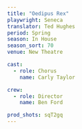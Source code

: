 ```yaml
---
title: "Oedipus Rex"
playwright: Seneca
translator: Ted Hughes
period: Spring
season: In House
season_sort: 70
venue: New Theatre

cast:
  - role: Chorus
    name: Carly Taylor

crew:
  - role: Director
    name: Ben Ford

prod_shots: sqT2gq
---
```

